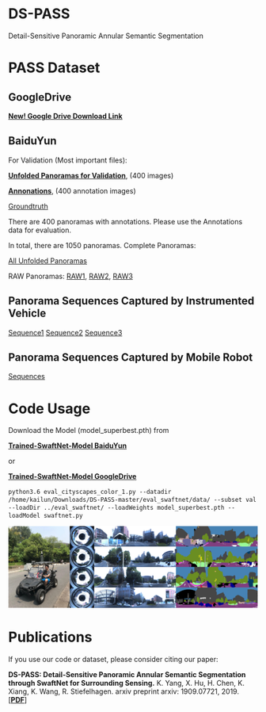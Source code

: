# DS-PASS
Detail-Sensitive Panoramic Annular Semantic Segmentation

# PASS Dataset

## GoogleDrive
[**New! Google Drive Download Link**](https://drive.google.com/file/d/1A_P2u5HUbrHZnKJYAOL2f7JLxxj69LqB/view?usp=sharing)

## BaiduYun
For Validation (Most important files):

[**Unfolded Panoramas for Validation**](https://pan.baidu.com/s/1lsd_CN9u4uSCp-KmE2pn9Q),
(400 images)

[**Annonations**](https://pan.baidu.com/s/1XJ6fFq60UwTZui456AQlPw), (400 annotation images)

[Groundtruth](https://pan.baidu.com/s/1RkrxtYu5Y1UzBvzn8aBugg)

There are 400 panoramas with annotations. Please use the Annotations data for evaluation.

In total, there are 1050 panoramas. Complete Panoramas:

[All Unfolded Panoramas](https://pan.baidu.com/s/16BLZArMyVfP_dEYnshEicQ)

RAW Panoramas: [RAW1](https://pan.baidu.com/s/1LBTQnVHcL0TKoY7njtPiBg),
               [RAW2](https://pan.baidu.com/s/1B_kaC8uu531exuXMlCE6_A),
               [RAW3](https://pan.baidu.com/s/1car_7_dH58wKWDjM6brhlQ)


## Panorama Sequences Captured by Instrumented Vehicle
[Sequence1](https://pan.baidu.com/s/17L1-of4f80-sJqcsha_umw)
[Sequence2](https://pan.baidu.com/s/1-sCfhJPrm8YlFOmad90ljw)
[Sequence3](https://pan.baidu.com/s/1CfgSTD3jJR9tnE79oAu4BA)

## Panorama Sequences Captured by Mobile Robot
[Sequences](https://pan.baidu.com/s/15lIseRZkZgtF4UhCthlsUA)

# Code Usage
Download the Model (model_superbest.pth) from

[**Trained-SwaftNet-Model BaiduYun**](https://pan.baidu.com/s/1GHgv8cLA-LzsgtqGaYAm6Q)

or

[**Trained-SwaftNet-Model GoogleDrive**](https://drive.google.com/file/d/1dNx3FbeqJjrB7-LrhlLnKvdlZ69_0sZ0/view?usp=sharing)

```
python3.6 eval_cityscapes_color_1.py --datadir /home/kailun/Downloads/DS-PASS-master/eval_swaftnet/data/ --subset val --loadDir ../eval_swaftnet/ --loadWeights model_superbest.pth --loadModel swaftnet.py
```

![Example segmentation](example_segmentation.jpg?raw=true "Example segmentation")

# Publications
If you use our code or dataset, please consider citing our paper:

**DS-PASS: Detail-Sensitive Panoramic Annular Semantic Segmentation through SwaftNet for Surrounding Sensing.**
K. Yang, X. Hu, H. Chen, K. Xiang, K. Wang, R. Stiefelhagen.
arxiv preprint arxiv: 1909.07721, 2019. [[**PDF**](https://arxiv.org/pdf/1909.07721)]
